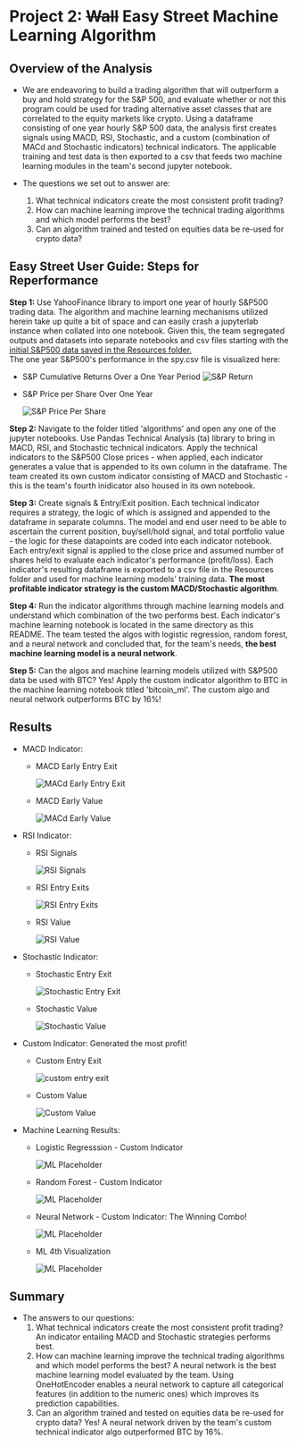 # **Project 2:** ~~Wall~~ **Easy Street Machine Learning Algorithm**

## **Overview of the Analysis**


*  We are endeavoring to build a trading algorithm that will outperform a buy and hold strategy for the S&P 500, and evaluate whether or not this program could be used for trading alternative asset classes that are correlated to the equity markets like crypto. Using a dataframe consisting of one year hourly S&P 500 data, the analysis first creates signals using MACD, RSI, Stochastic, and a custom (combination of MACd and Stochastic indicators) technical indicators. The applicable training and test data is then exported to a csv that feeds two machine learning modules in the team's second jupyter notebook. 

* The questions we set out to answer are:
  1) What technical indicators create the most consistent profit trading?
  2) How can machine learning improve the technical trading algorithms and which model performs the best?
  3) Can an algorithm trained and tested on equities data be re-used for crypto data?
## Easy Street User Guide: Steps for Reperformance
  **Step 1:** Use YahooFinance library to import one year of hourly S&P500 trading data. The algorithm and machine learning mechanisms utilized herein take up quite a bit of space and can easily crash a jupyterlab instance when collated into one notebook. Given this, the team segregated outputs and datasets into separate notebooks and csv files starting with the [initial S&P500 data saved in the Resources folder.](https://github.com/Kevinator9000/Group2_Project2/blob/main/Resources/spy.csv)  
  The one year S&P500's performance in the spy.csv file is visualized here:

   * S&P Cumulative Returns Over a One Year Period
    ![S&P Return](Images/spy_cum_return_oneyear.png)
  * S&P Price per Share Over One Year

    ![S&P Price Per Share](Images/spy_pricepershare_oneyear.png)   

**Step 2:** Navigate to the folder titled 'algorithms' and open any one of the jupyter notebooks. Use Pandas Technical Analysis (ta) library to bring in MACD, RSI, and Stochastic technical indicators. Apply the technical indicators to the S&P500 Close prices - when applied, each indicator generates a value that is appended to its own column in the dataframe. The team created its own custom indicator consisting of MACD and Stochastic - this is the team's fourth inidicator also housed in its own notebook.

**Step 3:** Create signals & Entry/Exit position. Each technical indicator requires a strategy, the logic of which is assigned and appended to the dataframe in separate columns. The model and end user need to be able to ascertain the current position, buy/sell/hold signal, and total portfolio value - the logic for these datapoints are coded into each indicator notebook. Each entry/exit signal is applied to the close price and assumed number of shares held to evaluate each indicator's performance (profit/loss). Each indicator's resulting dataframe is exported to a csv file in the Resources folder and used for machine learning models' training data. **The most profitable indicator strategy is the custom MACD/Stochastic algorithm**.

**Step 4:** Run the indicator algorithms through machine learning models and understand which combination of the two performs best. Each indicator's machine learning notebook is located in the same directory as this README. The team tested the algos with logistic regression, random forest, and a neural network and concluded that, for the team's needs, **the best machine learning model is a neural network**.

**Step 5:** Can the algos and machine learning models utilized with S&P500 data be used with BTC? Yes! Apply the custom indicator algorithm to BTC in the machine learning notebook titled 'bitcoin_ml'. The custom algo and neural network outperforms BTC by 16%!


## Results

* MACD Indicator:
  
    * MACD Early Entry Exit

       ![MACd Early Entry Exit](Images/macd_early_entry_exit.png)
  * MACD Early Value

    ![MACd Early Value](Images/macd_early_value.png)


* RSI Indicator:
    * RSI Signals

       ![RSI Signals](Images/rsi_signals.png)
  * RSI Entry Exits

    ![RSI Entry Exits](Images/rsi_algo_entry_exit.png)

  * RSI Value

    ![RSI Value](Images/rsi_value.png)

* Stochastic Indicator:
  * Stochastic Entry Exit

    ![Stochastic Entry Exit](Images/stoch_entry_exits.png)
  * Stochastic Value

    ![Stochastic Value](Images/stoch_value.png)
 

* Custom Indicator: Generated the most profit!
    * Custom Entry Exit
  
       ![custom entry exit](Images/custom_entry_exit.png)
  * Custom Value
  
    ![Custom Value](Images/custom_value.png)


* Machine Learning Results:
  * Logistic Regresssion - Custom Indicator

    ![ML Placeholder](baseline_plot_smacng.png)
  * Random Forest - Custom Indicator

    ![ML Placeholder](svm_smacng.png)
  * Neural Network - Custom Indicator: The Winning Combo!

    ![ML Placeholder](lr_plot_smacng.png)
  * ML 4th Visualization

    ![ML Placeholder](lrmodel_smacng.png) 

## Summary


* The answers to our questions:
  1) What technical indicators create the most consistent profit trading? An indicator entailing MACD and Stochastic strategies performs best.
  2) How can machine learning improve the technical trading algorithms and which model performs the best? A neural network is the best machine learning model evaluated by the team. Using OneHotEncoder enables a neural network to capture all categorical features (in addition to the numeric ones) which improves its prediction capabilities.
  3) Can an algorithm trained and tested on equities data be re-used for crypto data? Yes! A neural network driven by the team's custom technical indicator algo outperformed BTC by 16%.



